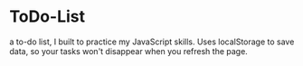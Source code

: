# ToDo-List
a to-do list, I built to practice my JavaScript skills. Uses localStorage to save data, so your tasks won't disappear when you refresh the page.
